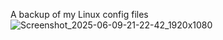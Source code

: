 A backup of my Linux config files
![Screenshot_2025-06-09-21-22-42_1920x1080](https://github.com/user-attachments/assets/c61d8d28-858b-497e-8a70-109617fdee22)

